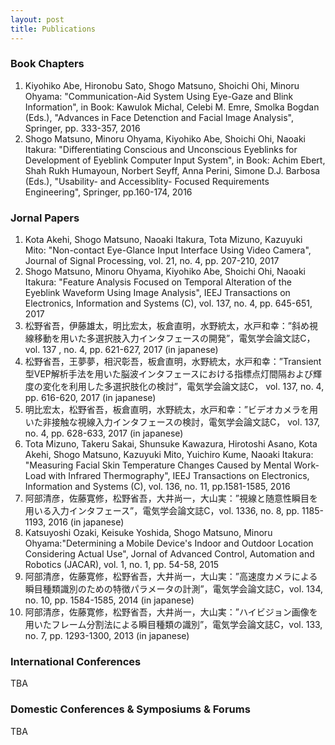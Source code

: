 ```yaml
---
layout: post
title: Publications
---
```


### Book Chapters
1. Kiyohiko Abe, Hironobu Sato, Shogo Matsuno, Shoichi Ohi, Minoru Ohyama: "Communication-Aid System Using Eye-Gaze and Blink Information", in Book: Kawulok Michal, Celebi M. Emre, Smolka Bogdan (Eds.), "Advances in Face Detenction and Facial Image Analysis", Springer, pp. 333-357, 2016
2. Shogo Matsuno, Minoru Ohyama, Kiyohiko Abe, Shoichi Ohi, Naoaki Itakura: "Differentiating Conscious and Unconscious Eyeblinks for Development of Eyeblink Computer Input System", in Book: Achim Ebert, Shah Rukh Humayoun, Norbert Seyff, Anna Perini, Simone D.J. Barbosa (Eds.), "Usability- and Accessiblity- Focused Requirements Engineering", Springer, pp.160-174, 2016

### Jornal Papers
1. Kota Akehi, Shogo Matsuno, Naoaki Itakura, Tota Mizuno, Kazuyuki Mito: "Non-contact Eye-Glance Input Interface Using Video Camera", Journal of Signal Processing, vol. 21, no. 4, pp. 207-210, 2017
2. Shogo Matsuno, Minoru Ohyama, Kiyohiko Abe, Shoichi Ohi, Naoaki Itakura: "Feature Analysis Focused on Temporal Alteration of the Eyeblink Waveform Using Image Analysis", IEEJ Transactions on Electronics, Information and Systems (C), vol. 137, no. 4, pp. 645-651, 2017
3. 松野省吾，伊藤雄太，明比宏太，板倉直明，水野統太，水戸和幸：”斜め視線移動を用いた多選択肢入力インタフェースの開発”，電気学会論文誌C，vol. 137 , no. 4, pp. 621-627, 2017 (in japanese)
4. 松野省吾，王夢夢，相沢彰吾，板倉直明，水野統太，水戸和幸：”Transient型VEP解析手法を用いた脳波インタフェースにおける指標点灯間隔および輝度の変化を利用した多選択肢化の検討”，電気学会論文誌C， vol. 137, no. 4, pp. 616-620, 2017 (in japanese)
5. 明比宏太，松野省吾，板倉直明，水野統太，水戸和幸：”ビデオカメラを用いた非接触な視線入力インタフェースの検討，電気学会論文誌C， vol. 137, no. 4, pp. 628-633, 2017 (in japanese)
6. Tota Mizuno, Takeru Sakai, Shunsuke Kawazura, Hirotoshi Asano, Kota Akehi, Shogo Matsuno, Kazuyuki Mito, Yuichiro Kume, Naoaki Itakura: "Measuring Facial Skin Temperature Changes Caused by Mental Work-Load with Infrared Thermography", IEEJ Transactions on Electronics, Information and Systems (C), vol. 136, no. 11, pp.1581-1585, 2016
7. 阿部清彦，佐藤寛修，松野省吾，大井尚一，大山実：”視線と随意性瞬目を用いる入力インタフェース”，電気学会論文誌C，vol. 1336, no. 8, pp. 1185-1193, 2016 (in japanese)
8. Katsuyoshi Ozaki, Keisuke Yoshida, Shogo Matsuno, Minoru Ohyama:"Determining a Mobile Device's Indoor and Outdoor Location Considering Actual Use", Jornal of Advanced Control, Automation and Robotics (JACAR), vol. 1, no. 1, pp. 54-58, 2015
9. 阿部清彦，佐藤寛修，松野省吾，大井尚一，大山実：”高速度カメラによる瞬目種類識別のための特徴パラメータの計測”，電気学会論文誌C，vol. 134, no. 10, pp. 1584-1585, 2014 (in japanese)
10. 阿部清彦，佐藤寛修，松野省吾，大井尚一，大山実：”ハイビジョン画像を用いたフレーム分割法による瞬目種類の識別”，電気学会論文誌C，vol. 133, no. 7, pp. 1293-1300, 2013 (in japanese)
### International Conferences

TBA

### Domestic Conferences & Symposiums & Forums

TBA